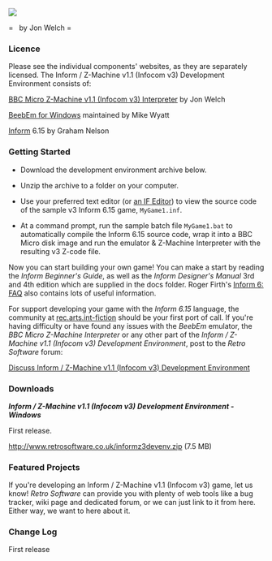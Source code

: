 ![](./images/informv3idelogo.png)

=   by Jon Welch =

### Licence

Please see the individual components' websites, as they are separately licensed. The Inform / Z-Machine v1.1 (Infocom v3) Development Environment consists of:

[BBC Micro Z-Machine v1.1 (Infocom v3) Interpreter](BBC_Micro_Z-Machine_Interpreter "wikilink") by Jon Welch

[BeebEm for Windows](http://www.mikebuk.dsl.pipex.com/beebem/) maintained by Mike Wyatt

[Inform](http://www.inform-fiction.org/) 6.15 by Graham Nelson

### Getting Started

- Download the development environment archive below.

- Unzip the archive to a folder on your computer.

- Use your preferred text editor (or [an IF Editor](http://www.firthworks.com/roger/editors/index.html)) to view the source code of the sample v3 Inform 6.15 game, `MyGame1.inf`.

- At a command prompt, run the sample batch file `MyGame1.bat` to automatically compile the Inform 6.15 source code, wrap it into a BBC Micro disk image and run the emulator & Z-Machine Interpreter with the resulting v3 Z-code file.

Now you can start building your own game! You can make a start by reading the _Inform Beginner's Guide_, as well as the _Inform Designer's Manual_ 3rd and 4th edition which are supplied in the docs folder. Roger Firth's [Inform 6: FAQ](http://www.firthworks.com/roger/informfaq/index.html) also contains lots of useful information.

For support developing your game with the _Inform 6.15_ language, the community at [rec.arts.int-fiction](nntp://rec.arts.int-fiction/) should be your first port of call. If you're having difficulty or have found any issues with the _BeebEm_ emulator, the _BBC Micro Z-Machine Interpreter_ or any other part of the _Inform / Z-Machine v1.1 (Infocom v3) Development Environment_, post to the _Retro Software_ forum:

[Discuss Inform / Z-Machine v1.1 (Infocom v3) Development Environment](http://www.retrosoftware.co.uk/forum/viewforum.php?f=30)

### Downloads

**_Inform / Z-Machine v1.1 (Infocom v3) Development Environment - Windows_**

First release.

<http://www.retrosoftware.co.uk/informz3devenv.zip> (7.5 MB)

### Featured Projects

If you're developing an Inform / Z-Machine v1.1 (Infocom v3) game, let us know! _Retro Software_ can provide you with plenty of web tools like a bug tracker, wiki page and dedicated forum, or we can just link to it from here. Either way, we want to here about it.

### Change Log

First release
